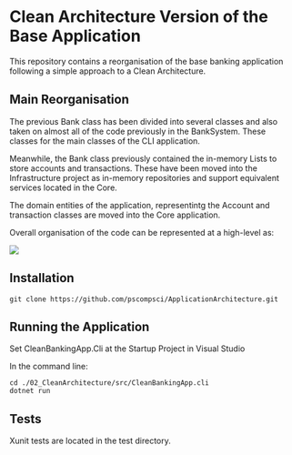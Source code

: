 # Clean Architecture Version of the Base Application

This repository contains a reorganisation of the base banking application following a simple approach to a Clean Architecture.

## Main Reorganisation

The previous Bank class has been divided into several classes and also taken on almost all of the code previously in the BankSystem. These classes for the main classes of the CLI application.

Meanwhile, the Bank class previously contained the in-memory Lists to store accounts and transactions. These have been moved into the Infrastructure project as in-memory repositories and support equivalent services located in the Core.

The domain entities of the application, representintg the Account and transaction classes are moved into the Core application.

Overall organisation of the code can be represented at a high-level as:

<img src="./documents/clean_reorganisation.png" size="800" />

## Installation

``` git clone https://github.com/pscompsci/ApplicationArchitecture.git ```

## Running the Application

Set CleanBankingApp.Cli at the Startup Project in Visual Studio

In the command line:

```
cd ./02_CleanArchitecture/src/CleanBankingApp.cli
dotnet run
```

## Tests

Xunit tests are located in the test directory.
